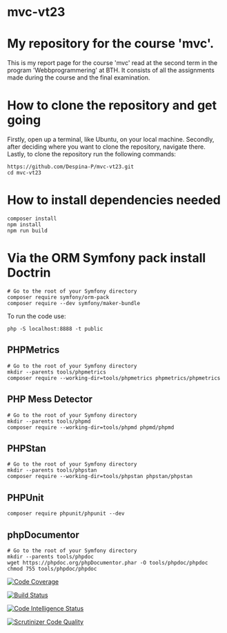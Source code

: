# mvc-vt23
My repository for the course 'mvc'.
====================================


This is my report page for the course 'mvc' read at the second term in the program 'Webbprogrammering' at BTH.
It consists of all the assignments made during the course and the final examination. 

<h1>How to clone the repository and get going</h1>

Firstly, open up a terminal, like Ubuntu, on your local machine.
Secondly, after deciding where you want to clone the repository, navigate there.
Lastly, to clone the repository run the following commands:
```
https://github.com/Despina-P/mvc-vt23.git
cd mvc-vt23
```

<h1>How to install dependencies needed</h1>

```
composer install
npm install
npm run build
```

<h1>Via the ORM Symfony pack install Doctrin</h1>

```
# Go to the root of your Symfony directory
composer require symfony/orm-pack
composer require --dev symfony/maker-bundle
```

To run the code use:

```
php -S localhost:8888 -t public
```

<h2>PHPMetrics</h2>

```
# Go to the root of your Symfony directory
mkdir --parents tools/phpmetrics
composer require --working-dir=tools/phpmetrics phpmetrics/phpmetrics
```

<h2>PHP Mess Detector</h2>

```
# Go to the root of your Symfony directory
mkdir --parents tools/phpmd
composer require --working-dir=tools/phpmd phpmd/phpmd
```

<h2>PHPStan</h2>

```
# Go to the root of your Symfony directory
mkdir --parents tools/phpstan
composer require --working-dir=tools/phpstan phpstan/phpstan
```

<h2>PHPUnit</h2>

```
composer require phpunit/phpunit --dev
```

<h2>phpDocumentor</h2>

```
# Go to the root of your Symfony directory
mkdir --parents tools/phpdoc
wget https://phpdoc.org/phpDocumentor.phar -O tools/phpdoc/phpdoc
chmod 755 tools/phpdoc/phpdoc
```

[![Code Coverage](https://scrutinizer-ci.com/g/Despina-P/mvc-vt23/badges/coverage.png?b=main)](https://scrutinizer-ci.com/g/Despina-P/mvc-vt23/badges/quality-score.png?b=main)

[![Build Status](https://scrutinizer-ci.com/g/Despina-P/mvc-vt23/badges/build.png?b=main)](https://scrutinizer-ci.com/g/Despina-P/mvc-vt23/badges/coverage.png?b=main)

[![Code Intelligence Status](https://scrutinizer-ci.com/g/Despina-P/mvc-vt23/badges/code-intelligence.svg?b=main)](https://scrutinizer-ci.com/g/Despina-P/mvc-vt23/badges/build.png?b=main)

[![Scrutinizer Code Quality](https://scrutinizer-ci.com/g/Despina-P/mvc-vt23/badges/quality-score.png?b=main)](https://scrutinizer-ci.com/g/Despina-P/mvc-vt23/badges/code-intelligence.svg?b=main)
